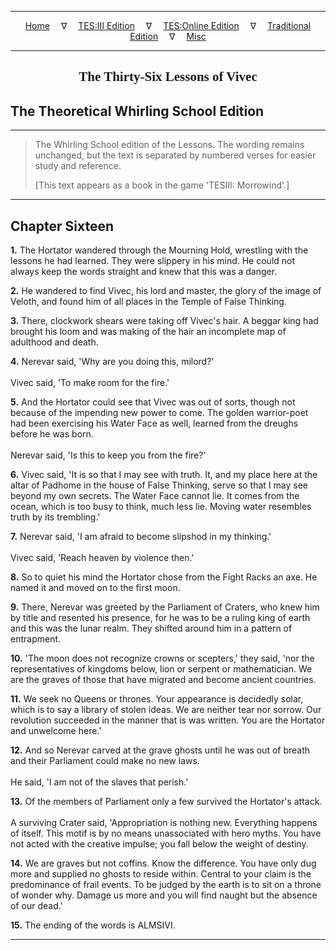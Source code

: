 
---

<!-- Jekyll Page Links -->

<center>
<a href="../../../../../index.html">Home</a>
&emsp;&nabla;&emsp;
<a href="../../../../index-tes3.html">TES:III Edition</a>
&emsp;&nabla;&emsp;
<a href="../../../../index-teso.html">TES:Online Edition</a>
&emsp;&nabla;&emsp;
<a href="../../../../index-traditional.html">Traditional Edition</a>
&emsp;&nabla;&emsp;
<a href="../../../../index-misc.html">Misc</a>
</center>

<!-- Markdown Body Below: -->

---

<center>
<h2><span style="font-family:Georgia">The Thirty-Six Lessons of Vivec</span></h2>
</center>

## The Theoretical Whirling School Edition

---

> The Whirling School edition of the Lessons. The wording remains unchanged, but the text is separated by numbered verses for easier study and reference.
>
> \[This text appears as a book in the game 'TESIII: Morrowind'.\]

---

## Chapter Sixteen

__1.__ The Hortator wandered through the Mourning Hold, wrestling with the lessons he had learned. They were slippery in his mind. He could not always keep the words straight and knew that this was a danger.

__2.__ He wandered to find Vivec, his lord and master, the glory of the image of Veloth, and found him of all places in the Temple of False Thinking.

__3.__ There, clockwork shears were taking off Vivec's hair. A beggar king had brought his loom and was making of the hair an incomplete map of adulthood and death.

__4.__ Nerevar said, 'Why are you doing this, milord?'\
\
Vivec said, 'To make room for the fire.'

__5.__ And the Hortator could see that Vivec was out of sorts, though not because of the impending new power to come. The golden warrior-poet had been exercising his Water Face as well, learned from the dreughs before he was born.\
\
Nerevar said, 'Is this to keep you from the fire?'

__6.__ Vivec said, 'It is so that I may see with truth. It, and my place here at the altar of Padhome in the house of False Thinking, serve so that I may see beyond my own secrets. The Water Face cannot lie. It comes from the ocean, which is too busy to think, much less lie. Moving water resembles truth by its trembling.'

__7.__ Nerevar said, 'I am afraid to become slipshod in my thinking.'\
\
Vivec said, 'Reach heaven by violence then.'

__8.__ So to quiet his mind the Hortator chose from the Fight Racks an axe. He named it and moved on to the first moon.

__9.__ There, Nerevar was greeted by the Parliament of Craters, who knew him by title and resented his presence, for he was to be a ruling king of earth and this was the lunar realm. They shifted around him in a pattern of entrapment.

__10.__ 'The moon does not recognize crowns or scepters,' they said, 'nor the representatives of kingdoms below, lion or serpent or mathematician. We are the graves of those that have migrated and become ancient countries.

__11.__ We seek no Queens or thrones. Your appearance is decidedly solar, which is to say a library of stolen ideas. We are neither tear nor sorrow. Our revolution succeeded in the manner that is was written. You are the Hortator and unwelcome here.'

__12.__ And so Nerevar carved at the grave ghosts until he was out of breath and their Parliament could make no new laws.\
\
He said, 'I am not of the slaves that perish.'

__13.__ Of the members of Parliament only a few survived the Hortator's attack.\
\
A surviving Crater said, 'Appropriation is nothing new. Everything happens of itself. This motif is by no means unassociated with hero myths. You have not acted with the creative impulse; you fall below the weight of destiny.

__14.__ We are graves but not coffins. Know the difference. You have only dug more and supplied no ghosts to reside within. Central to your claim is the predominance of frail events. To be judged by the earth is to sit on a throne of wonder why. Damage us more and you will find naught but the absence of our dead.'

__15.__ The ending of the words is ALMSIVI.

---
